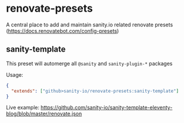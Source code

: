 # renovate-presets

A central place to add and maintain sanity.io related renovate presets (https://docs.renovatebot.com/config-presets)



## sanity-template

This preset will automerge all `@sanity` and `sanity-plugin-*` packages

Usage:

```json
{
  "extends": ["github>sanity-io/renovate-presets:sanity-template"]
}
```

Live example: https://github.com/sanity-io/sanity-template-eleventy-blog/blob/master/renovate.json
